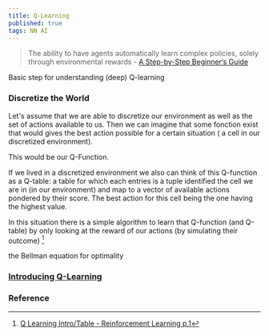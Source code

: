 ```yaml
---
title: Q-Learning
published: true
tags: NN AI
---
```

> The ability to have agents automatically learn complex policies, solely through environmental rewards - [A Step-by-Step Beginner‘s Guide](https://thelinuxcode.com/demystifying-q-learning-a-step-by-step-beginners-guide/)

Basic step for understanding (deep) Q-learning

### Discretize the World

Let's assume that we are able to discretize our environment as well as the set of actions available to us.
Then we can imagine that some fonction exist that would gives the best action possible for a certain situation ( a cell in our discretized environment).

This would be our Q-Function.

If we lived in a discretized environment we also can think of this Q-function as a Q-table:
a table for which each entries is a tuple identified the cell we are in (in our environment) and map to a vector of available actions pondered by their score. The best action for this cell being the one having the highest value.

In this situation there is a simple algorithm to learn that Q-function (and Q-table) by only looking at the reward of our actions (by simulating their outcome) [^1]

[^1]: [Q Learning Intro\/Table - Reinforcement Learning p.1](https://www.youtube.com/watch?v=yMk_XtIEzH8&list=PLh9akXp2EH2D6RPP5ACPfG4D60XqhrXmC&index=3)

the Bellman equation for optimality

### [Introducing Q-Learning](https://huggingface.co/learn/deep-rl-course/unit2/q-learning)

### Reference